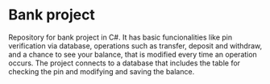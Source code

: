 # Bank project
 Repository for bank project in C#.
 It has basic funcionalities like pin verification via database, operations such as transfer, deposit and withdraw, and a chance to see your balance, that is modified every time an operation occurs. The project connects to a database that includes the table for checking the pin and modifying and saving the balance.
